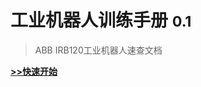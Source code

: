 <!-- _coverpage.md -->

# 工业机器人训练手册 <small>0.1</small>

> ABB IRB120工业机器人速查文档



[**>>快速开始**](guide)
